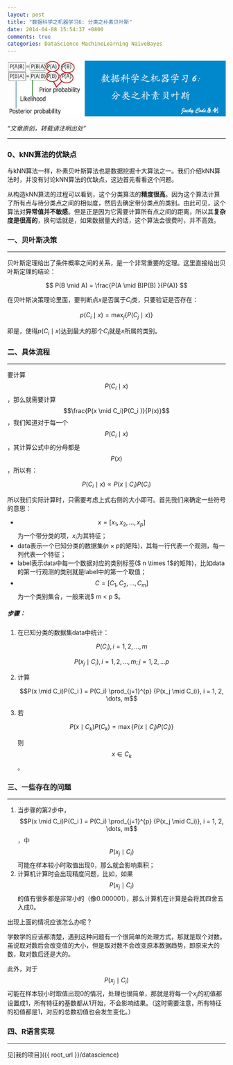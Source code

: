 ```yaml
---
layout: post
title: "数据科学之机器学习6: 分类之朴素贝叶斯"
date: 2014-04-08 15:54:37 +0800
comments: true
categories: DataScience MachineLearning NaiveBayes
---
```



![artical 20](/images/artical/artical20.jpg)
<!-- more -->

*“文章原创，转载请注明出处”*

***

### 0、kNN算法的优缺点
与kNN算法一样，朴素贝叶斯算法也是数据挖掘十大算法之一。我们介绍kNN算法时，并没有讨论kNN算法的优缺点，这边首先看看这个问题。

从构造kNN算法的过程可以看到，这个分类算法的**精度很高**。因为这个算法计算了所有点与待分类点之间的相似度，然后去确定带分类点的类别。由此可见，这个算法对**异常值并不敏感**。但是正是因为它需要计算所有点之间的距离，所以其**复杂度是很高的**，换句话就是，如果数据量大的话，这个算法会很费时，并不高效。

### 一、贝叶斯决策
***

贝叶斯定理给出了条件概率之间的关系，是一个非常重要的定理。这里直接给出贝叶斯定理的结论：

$$ P(B  \mid A) = \frac{P(A \mid B)P(B) }{P(A)} $$

在贝叶斯决策理论里面，要判断点$x$是否属于$C_i$类，只要验证是否存在：

$$ p(C_i \mid x) = \max_{j} \{ P(C_j \mid x) \} $$

即是，使得$p(C_i \mid x)$达到最大的那个$C_i$就是$x$所属的类别。

### 二、具体流程
***

要计算$$P(C_i \mid x)$$，那么就需要计算$$\frac{P(x \mid C_i)P(C_i )}{P(x)}$$，我们知道对于每一个$$P(C_i \mid x)$$，其计算公式中的分母都是$$P(x)$$，所以有：

$$ P(C_i \mid x) \propto P(x \mid C_i)P(C_i ) $$

所以我们实际计算时，只需要考虑上式右侧的大小即可。首先我们来确定一些符号的意思：

* $$x = [x_1, x_2, \dots, x_p]$$为一个带分类的项，$x_i$为其特征；
* data表示一个已知分类的数据集($n \times p$的矩阵)，其每一行代表一个观测，每一列代表一个特征；
* label表示data中每一个数据对应的类别标签($ n \times 1$的矩阵)，比如data的第一行观测的类别就是label中的第一个取值；
* $$C = [ C_1, C_2, \dots, C_m ]$$为一个类别集合，一般来说$ m < p $。

##### 步骤：

1. 在已知分类的数据集data中统计：
	
	$$P(C_i), i = 1, 2, \dots, m$$

	$$P(x_j \mid C_i), i = 1, 2, \dots, m; j = 1, 2, \dots p$$

2. 计算

	$$P(x \mid C_i)P(C_i ) = P(C_i) \prod_{j=1}^{p} {P(x_j \mid C_i)}, i = 1, 2, \dots, m$$

3. 若

	$$P(x \mid C_k)P(C_k) = \max\{ P(x \mid C_i)P(C_i ) \}$$

	则$$ x \in C_k$$。

### 三、一些存在的问题
***

1. 当步骤的第2步中，$$P(x \mid C_i)P(C_i ) = P(C_i) \prod_{j=1}^{p} {P(x_j \mid C_i)}, i = 1, 2, \dots, m$$，中$$P(x_j \mid C_i)$$可能在样本较小时取值出现0，那么就会影响乘积；
2. 计算机计算时会出现精度问题，比如，如果$$P(x_j \mid C_i)$$的值有很多都是非常小的（像0.000001），那么计算机在计算是会将其四舍五入成0。

出现上面的情况应该怎么办呢？

学数学的应该都清楚，遇到这种问题有一个很简单的处理方式，那就是取个对数。虽说取对数后会改变值的大小，但是取对数不会改变原本数据趋势，即原来大的数，取对数后还是大的。

此外，对于$$P(x_j \mid C_i)$$可能在样本较小时取值出现0的情况，处理也很简单，那就是将每一个$x_j$的初值都设置成1，所有特征的基数都从1开始，不会影响结果。（这时需要注意，所有特征的初值都是1，对应的总数初值也会发生变化。）

### 四、R语言实现
***

见[我的项目]({{ root_url }}/datascience)

